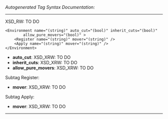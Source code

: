 _Autogenerated Tag Syntax Documentation:_

---
XSD_RW: TO DO

```
<Environment name="(string)" auto_cut="(bool)" inherit_cuts="(bool)"
        allow_pure_movers="(bool)" >
    <Register name="(string)" mover="(string)" />
    <Apply name="(string)" mover="(string)" />
</Environment>
```

-   **auto_cut**: XSD_XRW: TO DO
-   **inherit_cuts**: XSD_XRW: TO DO
-   **allow_pure_movers**: XSD_XRW: TO DO


Subtag Register:   

-   **mover**: XSD_XRW: TO DO

Subtag Apply:   

-   **mover**: XSD_XRW: TO DO

---
